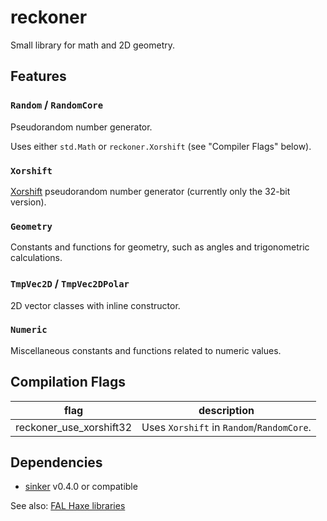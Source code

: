 # reckoner

Small library for math and 2D geometry.


## Features

### `Random` / `RandomCore`

Pseudorandom number generator.

Uses either `std.Math` or `reckoner.Xorshift` (see "Compiler Flags" below).

### `Xorshift`

[Xorshift](https://en.wikipedia.org/wiki/Xorshift) pseudorandom number generator (currently only the 32-bit version).

### `Geometry`

Constants and functions for geometry, such as angles and trigonometric calculations.

### `TmpVec2D` / `TmpVec2DPolar`

2D vector classes with inline constructor.

### `Numeric`

Miscellaneous constants and functions related to numeric values.


## Compilation Flags

|flag|description|
|---|---|
|reckoner_use_xorshift32|Uses `Xorshift` in `Random`/`RandomCore`.|


## Dependencies

- [sinker](https://github.com/fal-works/sinker) v0.4.0 or compatible

See also:
[FAL Haxe libraries](https://github.com/fal-works/fal-haxe-libraries)
